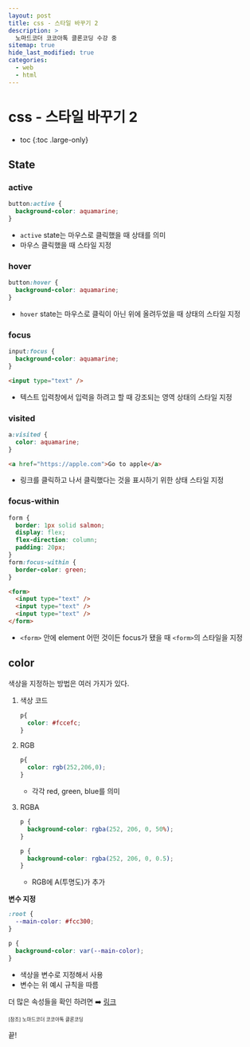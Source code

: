 ```yaml
---
layout: post
title: css - 스타일 바꾸기 2
description: >
  노마드코더 코코아톡 클론코딩 수강 중
sitemap: true
hide_last_modified: true
categories:
  - web
  - html
---
```


# css - 스타일 바꾸기 2

- toc
{:toc .large-only}

## State

### active

```css
button:active {
  background-color: aquamarine;
}
```

- `active` state는 마우스로 클릭했을 때 상태를 의미
- 마우스 클릭했을 때 스타일 지정

### hover

```css
button:hover {
  background-color: aquamarine;
}
```

- `hover` state는 마우스로 클릭이 아닌 위에 올려두었을 때 상태의 스타일 지정

### focus

```css
input:focus {
  background-color: aquamarine;
}
```

```html
<input type="text" />
```

- 텍스트 입력창에서 입력을 하려고 할 때 강조되는 영역 상태의 스타일 지정

### visited

```css
a:visited {
  color: aquamarine;
}
```

```html
<a href="https://apple.com">Go to apple</a>
```

- 링크를 클릭하고 나서 클릭했다는 것을 표시하기 위한 상태 스타일 지정

### focus-within

```css
form {
  border: 1px solid salmon;
  display: flex;
  flex-direction: column;
  padding: 20px;
}
form:focus-within {
  border-color: green;
}
```

```html
<form>
  <input type="text" />
  <input type="text" />
  <input type="text" />
</form>
```

- `<form>` 안에 element 어떤 것이든 focus가 됐을 때 `<form>`의 스타일을 지정

## color

색상을 지정하는 방법은 여러 가지가 있다.

1. 색상 코드

    ```css
    p{
      color: #fccefc;
    }
    ```

2. RGB

    ```css
    p{
      color: rgb(252,206,0);
    }
    ```

    - 각각 red, green, blue를 의미

3. RGBA

    ```css
    p {
      background-color: rgba(252, 206, 0, 50%);
    }
    ```

    ```css
    p {
      background-color: rgba(252, 206, 0, 0.5);
    }
    ```

    - RGB에 A(투명도)가 추가


**변수 지정**

```css
:root {
  --main-color: #fcc300;
}
```

```css
p {
  background-color: var(--main-color);
}
```

- 색상을 변수로 지정해서 사용
- 변수는 위 예시 규칙을 따름

더 많은 속성들을 확인 하려면 ➡️ [링크](https://developer.mozilla.org/ko/docs/Web/CSS/Reference)


<span style="font-size:70%">[참조] 노마드코더 코코아톡 클론코딩

끝!
